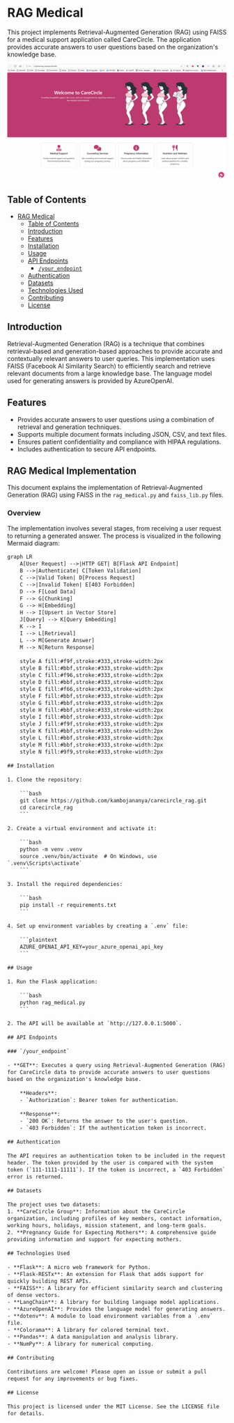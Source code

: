 # RAG Medical

This project implements Retrieval-Augmented Generation (RAG) using FAISS for a medical support application called CareCircle. The application provides accurate answers to user questions based on the organization's knowledge base.

![Chat application using RAG](carecircle.gif)

## Table of Contents

- [RAG Medical](#rag-medical)
  - [Table of Contents](#table-of-contents)
  - [Introduction](#introduction)
  - [Features](#features)
  - [Installation](#installation)
  - [Usage](#usage)
  - [API Endpoints](#api-endpoints)
    - [`/your_endpoint`](#your_endpoint)
  - [Authentication](#authentication)
  - [Datasets](#datasets)
  - [Technologies Used](#technologies-used)
  - [Contributing](#contributing)
  - [License](#license)

## Introduction

Retrieval-Augmented Generation (RAG) is a technique that combines retrieval-based and generation-based approaches to provide accurate and contextually relevant answers to user queries. This implementation uses FAISS (Facebook AI Similarity Search) to efficiently search and retrieve relevant documents from a large knowledge base. The language model used for generating answers is provided by AzureOpenAI.

## Features

- Provides accurate answers to user questions using a combination of retrieval and generation techniques.
- Supports multiple document formats including JSON, CSV, and text files.
- Ensures patient confidentiality and compliance with HIPAA regulations.
- Includes authentication to secure API endpoints.


## RAG Medical Implementation

This document explains the implementation of Retrieval-Augmented Generation (RAG) using FAISS in the `rag_medical.py` and `faiss_lib.py` files.

### Overview

The implementation involves several stages, from receiving a user request to returning a generated answer. The process is visualized in the following Mermaid diagram:

```mermaid
graph LR
    A[User Request] -->|HTTP GET| B[Flask API Endpoint]
    B -->|Authenticate| C[Token Validation]
    C -->|Valid Token| D[Process Request]
    C -->|Invalid Token| E[403 Forbidden]
    D --> F[Load Data]
    F --> G[Chunking]
    G --> H[Embedding]
    H --> I[Upsert in Vector Store]
    J[Query] --> K[Query Embedding]
    K --> I
    I --> L[Retrieval]
    L --> M[Generate Answer]
    M --> N[Return Response]

    style A fill:#f9f,stroke:#333,stroke-width:2px
    style B fill:#bbf,stroke:#333,stroke-width:2px
    style C fill:#f96,stroke:#333,stroke-width:2px
    style D fill:#bbf,stroke:#333,stroke-width:2px
    style E fill:#f66,stroke:#333,stroke-width:2px
    style F fill:#bbf,stroke:#333,stroke-width:2px
    style G fill:#bbf,stroke:#333,stroke-width:2px
    style H fill:#bbf,stroke:#333,stroke-width:2px
    style I fill:#bbf,stroke:#333,stroke-width:2px
    style J fill:#f9f,stroke:#333,stroke-width:2px
    style K fill:#bbf,stroke:#333,stroke-width:2px
    style L fill:#bbf,stroke:#333,stroke-width:2px
    style M fill:#bbf,stroke:#333,stroke-width:2px
    style N fill:#9f9,stroke:#333,stroke-width:2px

## Installation

1. Clone the repository:

    ```bash
    git clone https://github.com/kambojananya/carecircle_rag.git
    cd carecircle_rag
    ```

2. Create a virtual environment and activate it:

    ```bash
    python -m venv .venv
    source .venv/bin/activate  # On Windows, use `.venv\Scripts\activate`
    ```

3. Install the required dependencies:

    ```bash
    pip install -r requirements.txt
    ```

4. Set up environment variables by creating a `.env` file:

    ```plaintext
    AZURE_OPENAI_API_KEY=your_azure_openai_api_key
    ```

## Usage

1. Run the Flask application:

    ```bash
    python rag_medical.py
    ```

2. The API will be available at `http://127.0.0.1:5000`.

## API Endpoints

### `/your_endpoint`

- **GET**: Executes a query using Retrieval-Augmented Generation (RAG) for CareCircle data to provide accurate answers to user questions based on the organization's knowledge base.

    **Headers**:
    - `Authorization`: Bearer token for authentication.

    **Response**:
    - `200 OK`: Returns the answer to the user's question.
    - `403 Forbidden`: If the authentication token is incorrect.

## Authentication

The API requires an authentication token to be included in the request header. The token provided by the user is compared with the system token (`111-1111-11111`). If the token is incorrect, a `403 Forbidden` error is returned.

## Datasets

The project uses two datasets:
1. **CareCircle Group**: Information about the CareCircle organization, including profiles of key members, contact information, working hours, holidays, mission statement, and long-term goals.
2. **Pregnancy Guide for Expecting Mothers**: A comprehensive guide providing information and support for expecting mothers.

## Technologies Used

- **Flask**: A micro web framework for Python.
- **Flask-RESTx**: An extension for Flask that adds support for quickly building REST APIs.
- **FAISS**: A library for efficient similarity search and clustering of dense vectors.
- **LangChain**: A library for building language model applications.
- **AzureOpenAI**: Provides the language model for generating answers.
- **dotenv**: A module to load environment variables from a `.env` file.
- **Colorama**: A library for colored terminal text.
- **Pandas**: A data manipulation and analysis library.
- **NumPy**: A library for numerical computing.

## Contributing

Contributions are welcome! Please open an issue or submit a pull request for any improvements or bug fixes.

## License

This project is licensed under the MIT License. See the LICENSE file for details.
